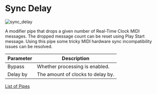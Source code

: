 # Sync Delay

![sync_delay](https://blokas.io/images/midihub/pipes/sync_delay.svg)

A modifier pipe that drops a given number of Real-Time Clock MIDI messages. The dropped message count can be reset using Play Start message.
Using this pipe some tricky MIDI hardware sync incompatibility issues can be resolved.

| Parameter              | Description                                                  |
| ---------------------- | ------------------------------------------------------------ |
| Bypass                 | Whether processing is enabled.                               |
| Delay by               | The amount of clocks to delay by.                            |

[List of Pipes](index.md#the-list-of-pipes)
